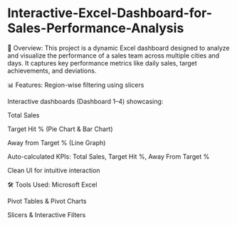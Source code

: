 # Interactive-Excel-Dashboard-for-Sales-Performance-Analysis

📝 Overview:
This project is a dynamic Excel dashboard designed to analyze and visualize the performance of a sales team across multiple cities and days. It captures key performance metrics like daily sales, target achievements, and deviations.
 
 📊 Features:
Region-wise filtering using slicers

Interactive dashboards (Dashboard 1–4) showcasing:

Total Sales

Target Hit % (Pie Chart & Bar Chart)

Away from Target % (Line Graph)

Auto-calculated KPIs: Total Sales, Target Hit %, Away From Target %

Clean UI for intuitive interaction

🛠 Tools Used:
Microsoft Excel

Pivot Tables & Pivot Charts

Slicers & Interactive Filters

